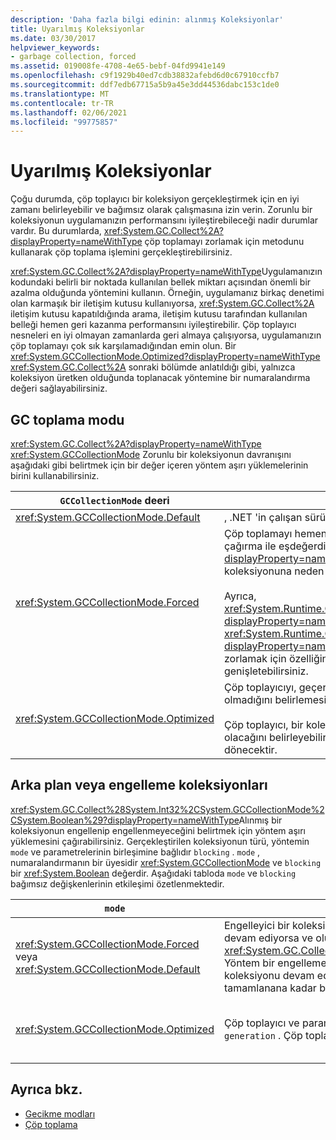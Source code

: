 ```yaml
---
description: 'Daha fazla bilgi edinin: alınmış Koleksiyonlar'
title: Uyarılmış Koleksiyonlar
ms.date: 03/30/2017
helpviewer_keywords:
- garbage collection, forced
ms.assetid: 019008fe-4708-4e65-bebf-04fd9941e149
ms.openlocfilehash: c9f1929b40ed7cdb38832afebd6d0c67910ccfb7
ms.sourcegitcommit: ddf7edb67715a5b9a45e3dd44536dabc153c1de0
ms.translationtype: MT
ms.contentlocale: tr-TR
ms.lasthandoff: 02/06/2021
ms.locfileid: "99775857"
---
```

# <a name="induced-collections"></a>Uyarılmış Koleksiyonlar

Çoğu durumda, çöp toplayıcı bir koleksiyon gerçekleştirmek için en iyi zamanı belirleyebilir ve bağımsız olarak çalışmasına izin verin. Zorunlu bir koleksiyonun uygulamanızın performansını iyileştirebileceği nadir durumlar vardır. Bu durumlarda, <xref:System.GC.Collect%2A?displayProperty=nameWithType> çöp toplamayı zorlamak için metodunu kullanarak çöp toplama işlemini gerçekleştirebilirsiniz.  
  
 <xref:System.GC.Collect%2A?displayProperty=nameWithType>Uygulamanızın kodundaki belirli bir noktada kullanılan bellek miktarı açısından önemli bir azalma olduğunda yöntemini kullanın. Örneğin, uygulamanız birkaç denetimi olan karmaşık bir iletişim kutusu kullanıyorsa, <xref:System.GC.Collect%2A> iletişim kutusu kapatıldığında arama, iletişim kutusu tarafından kullanılan belleği hemen geri kazanma performansını iyileştirebilir. Çöp toplayıcı nesneleri en iyi olmayan zamanlarda geri almaya çalışıyorsa, uygulamanızın çöp toplamayı çok sık karşılamadığından emin olun. Bir <xref:System.GCCollectionMode.Optimized?displayProperty=nameWithType> <xref:System.GC.Collect%2A> sonraki bölümde anlatıldığı gibi, yalnızca koleksiyon üretken olduğunda toplanacak yöntemine bir numaralandırma değeri sağlayabilirsiniz.  
  
## <a name="gc-collection-mode"></a>GC toplama modu  

 <xref:System.GC.Collect%2A?displayProperty=nameWithType> <xref:System.GCCollectionMode> Zorunlu bir koleksiyonun davranışını aşağıdaki gibi belirtmek için bir değer içeren yöntem aşırı yüklemelerinin birini kullanabilirsiniz.  
  
|`GCCollectionMode` deeri|Description|  
|------------------------------|-----------------|  
|<xref:System.GCCollectionMode.Default>|, .NET 'in çalışan sürümü için varsayılan çöp toplama ayarını kullanır.|  
|<xref:System.GCCollectionMode.Forced>|Çöp toplamayı hemen gerçekleşecek şekilde zorlar. Bu, aşırı yüklemeyi çağırma ile eşdeğerdir <xref:System.GC.Collect?displayProperty=nameWithType> . Tüm nesiller için tam engelleme koleksiyonuna neden olur.<br /><br /> Ayrıca, <xref:System.Runtime.GCSettings.LargeObjectHeapCompactionMode%2A?displayProperty=nameWithType> <xref:System.Runtime.GCLargeObjectHeapCompactionMode.CompactOnce?displayProperty=nameWithType> bir anlık tam engelleme çöp toplamayı zorlamak için özelliğini olarak ayarlayarak büyük nesne yığınını da genişletebilirsiniz.|  
|<xref:System.GCCollectionMode.Optimized>|Çöp toplayıcıyı, geçerli saatin nesneleri geri kazanmak için en uygun olup olmadığını belirlemesine olanak sağlar.<br /><br /> Çöp toplayıcı, bir koleksiyonun hizalı hale getirmek için yeterince üretken olacağını belirleyebilir ve bu durumda geri kazanma nesneleri olmadan geri dönecektir.|  
  
## <a name="background-or-blocking-collections"></a>Arka plan veya engelleme koleksiyonları  

 <xref:System.GC.Collect%28System.Int32%2CSystem.GCCollectionMode%2CSystem.Boolean%29?displayProperty=nameWithType>Alınmış bir koleksiyonun engellenip engellenmeyeceğini belirtmek için yöntem aşırı yüklemesini çağırabilirsiniz. Gerçekleştirilen koleksiyonun türü, yöntemin `mode` ve parametrelerinin birleşimine bağlıdır `blocking` . `mode` , numaralandırmanın bir üyesidir <xref:System.GCCollectionMode> ve `blocking` bir <xref:System.Boolean> değerdir. Aşağıdaki tabloda `mode` ve `blocking` bağımsız değişkenlerinin etkileşimi özetlenmektedir.  
  
|`mode`|`blocking` = `true`|`blocking` = `false`|  
|------------|--------------------------|---------------------------|  
|<xref:System.GCCollectionMode.Forced> veya <xref:System.GCCollectionMode.Default>|Engelleyici bir koleksiyon mümkün olan en kısa sürede gerçekleştirilir. Bir arka plan koleksiyonu devam ediyorsa ve oluşturma 0 veya 1 ise, <xref:System.GC.Collect%28System.Int32%2CSystem.GCCollectionMode%2CSystem.Boolean%29> Yöntem bir engelleme koleksiyonunu hemen tetikler ve koleksiyon bittiğinde döndürür. Bir arka plan koleksiyonu devam ediyorsa ve `generation` parametresi 2 ise, yöntem arka plan koleksiyonu tamamlanana kadar bekler, blok oluşturma 2 koleksiyonunu tetikler ve ardından döndürür.|Bir koleksiyon mümkün olan en kısa sürede gerçekleştirilir. <xref:System.GC.Collect%28System.Int32%2CSystem.GCCollectionMode%2CSystem.Boolean%29>Yöntemi bir arka plan koleksiyonu ister, ancak bu garanti edilmez; koşullara bağlı olarak, bir engelleme koleksiyonu yine de gerçekleştirilebilir. Bir arka plan koleksiyonu zaten devam ediyorsa, yöntemi hemen döndürür.|  
|<xref:System.GCCollectionMode.Optimized>|Çöp toplayıcı ve parametresinin durumuna bağlı olarak engelleme koleksiyonu gerçekleştirilebilir `generation` . Çöp toplayıcı en iyi performansı sağlamaya çalışır.|Atık toplayıcısının durumuna bağlı olarak bir koleksiyon gerçekleştirilebilir. <xref:System.GC.Collect%28System.Int32%2CSystem.GCCollectionMode%2CSystem.Boolean%29>Yöntemi bir arka plan koleksiyonu ister, ancak bu garanti edilmez; koşullara bağlı olarak, bir engelleme koleksiyonu yine de gerçekleştirilebilir. Çöp toplayıcı en iyi performansı sağlamaya çalışır. Bir arka plan koleksiyonu zaten devam ediyorsa, yöntemi hemen döndürür.|  
  
## <a name="see-also"></a>Ayrıca bkz.

- [Gecikme modları](latency.md)
- [Çöp toplama](index.md)
